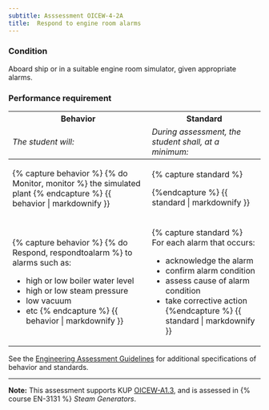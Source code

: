 ```yaml
---
subtitle: Asssessment OICEW-4-2A
title:  Respond to engine room alarms
---
```




### Condition

Aboard ship or in a suitable engine room simulator, given appropriate alarms.

### Performance requirement 

<table width='100%' class='Guidelines'>
 <thead>
 <tr>
     <th class='thirty'>Behavior</th>
     <th class='seventy'>Standard</th>
 </tr>
 <tr>
     <td><em>The student will:</em></td>
     <td><em>During assessment, the student shall, at a minimum:</em></td>
 </tr>
 </thead>
 <tbody>
 

<tr><td>

{% capture behavior %}
{% do Monitor, monitor %} the simulated plant
{% endcapture %}
{{ behavior | markdownify }}

</td><td>

{% capture standard %}

{%endcapture %}
{{ standard | markdownify }}

</td></tr>



<tr><td>

{% capture behavior %}
{% do Respond, respondtoalarm %} to alarms such as:

* high or low boiler water level
* high or low steam pressure
* low vacuum
* etc
{% endcapture %}
{{ behavior | markdownify }}

</td><td>

{% capture standard %}
For each alarm that occurs:

  * acknowledge the alarm
  * confirm alarm condition
  * assess cause of alarm condition
  * take corrective action
{%endcapture %}
{{ standard | markdownify }}

</td></tr>



 </tbody>
 </table>



See the [Engineering Assessment Guidelines](guidelines) for additional specifications of behavior and standards.


*****

**Note:** This assessment supports KUP [OICEW-A1.3]({{site.baseurl}}/tables/31.html#OICEW-A1.3), and is assessed in  {% course  EN-3131 %}  *Steam Generators*. 

